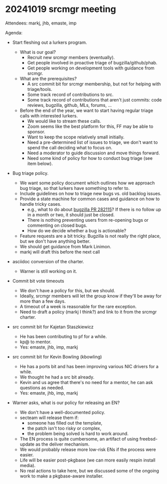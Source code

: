# 20241019 srcmgr meeting

Attendees: markj, jhb, emaste, imp

Agenda:
- Start fleshing out a lurkers program.
  - What is our goal?
    - Recruit new srcmgr members (eventually).
    - Get people involved in proactive triage of bugzilla/github/phab.
    - Get people working on development tools with guidance from srcmgr.
  - What are the prerequisites?
    - A src commit bit for srcmgr membership, but not for helping with triage/tools.
    - Some track record of contributions to src.
    - Some track record of contributions that aren't just commits: code reviews, bugzilla, github, MLs, forums, ...
  - Before the end of the year, we want to start having regular triage calls with interested lurkers.
    - We would like to stream these calls.
    - Zoom seems like the best platform for this, FF may be able to sponsor.
    - Want to keep the scope relatively small initially.
    - Need a pre-determined list of issues to triage, we don't want to spend the call deciding what to focus on.
    - Need a moderator to guide discussion and move things forward.
    - Need some kind of policy for how to conduct bug triage (see item below).

- Bug triage policy.
  - We want some policy document which outlines how we approach bug triage, so that lurkers have something to refer to.
  - Include guidelines on how to triage new bugs vs. old backlog issues.
  - Provide a state machine for common cases and guidance on how to handle tricky cases.
    - e.g., what to do about [bugzilla PR 282115](https://bugs.freebsd.org/bugzilla/show_bug.cgi?id=282115)?  If there is no follow up in a month or two, it should just be closed.
    - There is nothing preventing users from re-opening bugs or commenting on closed bugs.
    - How do we decide whether a bug is actionable?
  - Feature requests are a bit tricky.  Bugzilla is not really the right place, but we don't have anything better.
  - We should get guidance from Mark Linimon.
  - markj will draft this before the next call

- asciidoc conversion of the charter.
  - Warner is still working on it.

- Commit bit vote timeouts
  - We don't have a policy for this, but we should.
  - Ideally, srcmgr members will let the group know if they'll be away for more than a few days.
  - A timeout of a week is reasonable for the rare exception.
  - Need to draft a policy (markj I think?) and link to it from the srcmgr charter.

- src commit bit for Kajetan Staszkiewicz
  - He has been contributing to pf for a while.
  - kp@ to mentor.
  - Yes: emaste, jhb, imp, markj

- src commit bit for Kevin Bowling (kbowling)
  - He has a ports bit and has been improving various NIC drivers for a while.
  - We thought he had a src bit already.
  - Kevin and us agree that there's no need for a mentor, he can ask questions as needed.
  - Yes: emaste, jhb, imp, markj

- Warner asks, what is our policy for releasing an EN?
  - We don't have a well-documented policy.
  - secteam will release them if:
    - someone has filled out the template,
    - the patch isn't too risky or complex,
    - the problem being solved is hard to work around.
  - The EN process is quite cumbersome, an artifact of using freebsd-update as the deliver mechanism.
  - We would probably release more low-risk ENs if the process were easier.
  - Life will be easier post-pkgbase (we can more easily respin install media).
  - No real actions to take here, but we discussed some of the ongoing work to make a pkgbase-aware installer.
